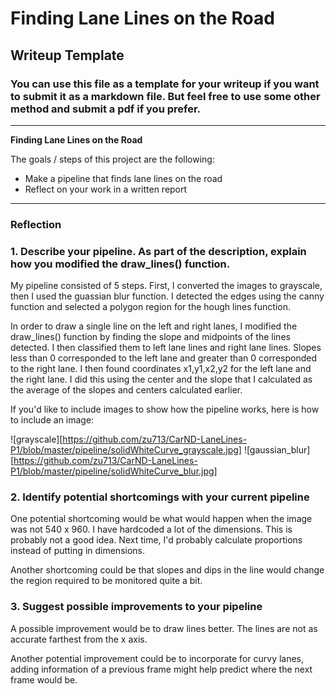 # **Finding Lane Lines on the Road** 

## Writeup Template

### You can use this file as a template for your writeup if you want to submit it as a markdown file. But feel free to use some other method and submit a pdf if you prefer.

---

**Finding Lane Lines on the Road**

The goals / steps of this project are the following:
* Make a pipeline that finds lane lines on the road
* Reflect on your work in a written report


[//]: # (Image References)

[image1]: ./examples/grayscale.jpg "Grayscale"

---

### Reflection

### 1. Describe your pipeline. As part of the description, explain how you modified the draw_lines() function.

My pipeline consisted of 5 steps. First, I converted the images to grayscale, then I used the guassian blur function. I detected the edges using the canny function and selected a polygon region for the hough lines function.

In order to draw a single line on the left and right lanes, I modified the draw_lines() function by finding the slope and midpoints of the lines detected. I then classified them to left lane lines and right lane lines. Slopes less than 0 corresponded to the left lane and greater than 0 corresponded to the right lane. I then found coordinates x1,y1,x2,y2 for the left lane and the right lane. I did this using the center and the slope that I calculated as the average of the slopes and centers calculated earlier. 

If you'd like to include images to show how the pipeline works, here is how to include an image: 

![grayscale][https://github.com/zu713/CarND-LaneLines-P1/blob/master/pipeline/solidWhiteCurve_grayscale.jpg]
![gaussian_blur][https://github.com/zu713/CarND-LaneLines-P1/blob/master/pipeline/solidWhiteCurve_blur.jpg]


### 2. Identify potential shortcomings with your current pipeline


One potential shortcoming would be what would happen when the image was not 540 x 960. I have hardcoded a lot of the dimensions. This is probably not a good idea. Next time, I'd probably calculate proportions instead of putting in dimensions.

Another shortcoming could be that slopes and dips in the line would change the region required to be monitored quite a bit.


### 3. Suggest possible improvements to your pipeline

A possible improvement would be to draw lines better. The lines are not as accurate farthest from the x axis.

Another potential improvement could be to incorporate for curvy lanes, adding information of a previous frame might help predict where the next frame would be.
